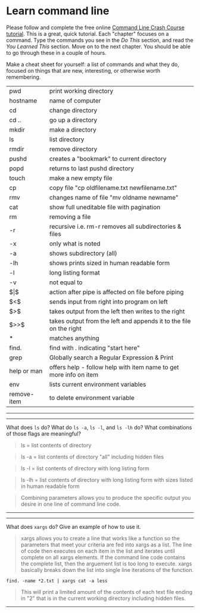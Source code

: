 # Learn command line

Please follow and complete the free online [Command Line Crash Course
tutorial](http://cli.learncodethehardway.org/book/). This is a great,
quick tutorial. Each "chapter" focuses on a command. Type the commands
you see in the _Do This_ section, and read the _You Learned This_
section. Move on to the next chapter. You should be able to go through
these in a couple of hours.


 
Make a cheat sheet for yourself: a list of commands and what they do, focused on things that are new, interesting, or otherwise worth remembering.
<table>
<tr><td>pwd </td><td>print working directory</td></tr>
<tr><td>hostname </td> <td>name of computer</td></tr>
<tr><td>cd </td><td> change directory</td></tr>
<tr><td>cd .. </td><td>go up a directory</td></tr>
<tr><td>mkdir </td><td>make a directory</td></tr>
<tr><td>ls  </td><td>list directory</td></tr>
<tr><td>rmdir </td><td>remove directory</td></tr>
<tr><td>pushd </td><td>creates a "bookmark" to current directory</td></tr>
<tr><td>popd  </td><td>returns to last pushd directory</td></tr>
<tr><td>touch </td><td>make a new empty file</td></tr>
<tr><td>cp  </td><td>copy file "cp oldfilename.txt newfilename.txt"</td></tr>
<tr><td>rmv </td><td>changes name of file "mv oldname newname"</td></tr>
<tr><td>cat  </td><td>show full uneditable file with pagination</td></tr>
<tr><td>rm </td><td>removing a file</td></tr>
<tr><td>-r </td><td>recursive i.e. rm-r removes all subdirectories & files</td></tr>
<tr><td>-x </td><td>only what is noted</td></tr>
<tr><td>-a </td><td>shows subdirectory (all)</td></tr>
<tr><td>-lh  </td><td>shows prints sized in human readable form</td></tr>
<tr><td>-l </td><td>long listing format</td></tr>
<tr><td>-v </td><td>not equal to</td></tr>
<tr><td>$|$  </td><td>action after pipe is affected on file before piping</td></tr>
<tr><td>$<$  </td><td>sends input from right into program on left</td></tr>
<tr><td>$>$  </td><td>takes output from the left then writes to the right</td></tr>
<tr><td>$>>$ </td><td>takes output from the left and appends it to the file on the right</td></tr>
<tr><td>*  </td><td>matches anything</td></tr>
<tr><td>find.  </td><td>find with . indicating "start  here"</td></tr>
<tr><td>grep  </td><td>Globally search a Regular Expression & Print</td></tr>
<tr><td>help or man  </td><td>offers help - follow help with item name to get more info on item</td></tr>
<tr><td>env</td><td>lists current environment variables</td></tr>
<tr><td>remove-item  </td><td>to delete environment variable</td></tr>
</table>

---


---

What does `ls` do? What do `ls -a`, `ls -l`, and `ls -lh` do? What combinations of those flags are meaningful?

>ls = list contents of directory

>ls -a = list contents of directory "all" including hidden files

>ls -l = list contents of directory with long listing form

>ls -lh = list contents of directory with long listing form with sizes listed in human readable form

>Combining parameters allows you to produce the specific output you desire in one line of command line code.

---


---

What does `xargs` do? Give an example of how to use it.

>xargs allows you to create a line that works like a function so the parameters that meet your criteria are fed into xargs as a list. The line of code then executes on each item in the list and iterates until complete on all xargs elements.  If the command line code contains the complete list, then the arguement list is too long to execute.  xargs basically breaks down the list into single line iterations of the function.

`find. -name *2.txt | xargs cat -a less`
>This will print a limited amount of the contents of each text file ending in "2" that is in the current working directory including hidden files.

---
